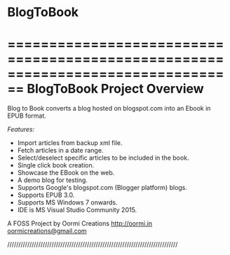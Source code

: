 # BlogToBook
================================================================================
				BlogToBook Project Overview
===============================================================================

Blog to Book converts a blog hosted on blogspot.com into an Ebook in EPUB format.

_Features:_
* Import articles from backup xml file.
* Fetch articles in a date range.
* Select/deselect specific articles to be included in the book.
* Single click book creation.
* Showcase the EBook on the web.
* A demo blog for testing.
* Supports Google's blogspot.com (Blogger platform) blogs.
* Supports EPUB 3.0.
* Supports MS Windows 7 onwards.
* IDE is MS Visual Studio Community 2015.

A FOSS Project by Oormi Creations
http://oormi.in
oormicreations@gmail.com

/////////////////////////////////////////////////////////////////////////////